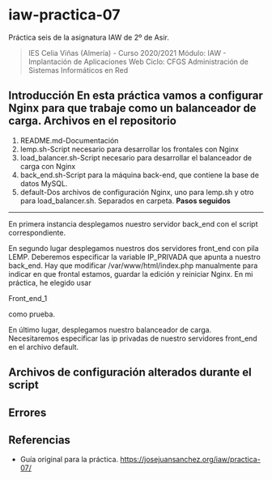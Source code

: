 # iaw-practica-07
Práctica seis de la asignatura IAW de 2º de Asir.

> IES Celia Viñas (Almería) - Curso 2020/2021
Módulo: IAW - Implantación de Aplicaciones Web
Ciclo: CFGS Administración de Sistemas Informáticos en Red

**Introducción**
En esta práctica vamos a configurar Nginx para que trabaje como un balanceador de carga.
**Archivos en el repositorio**
------------
1. README.md-Documentación
2. lemp.sh-Script necesario para desarrollar los frontales con Nginx
3. load_balancer.sh-Script necesario para desarrollar el balanceador de carga con Nginx
4. back_end.sh-Script para la máquina back-end, que contiene la base de datos MySQL.
5. default-Dos archivos de configuración Nginx, uno para lemp.sh y otro para load_balancer.sh. Separados en carpeta. 
**Pasos seguidos**
------------
En primera instancia desplegamos nuestro servidor back_end con el script correspondiente.

En segundo lugar desplegamos nuestros dos servidores front_end con pila LEMP. Deberemos especificar la variable IP_PRIVADA que apunta a nuestro back_end. Hay que modificar /var/www/html/index.php manualmente para indicar en que frontal estamos, guardar la edición y reiniciar Nginx. En mi práctica, he elegido usar <p class="lead">Front_end_1</p> como prueba.

En último lugar, desplegamos nuestro balanceador de carga. Necesitaremos especificar las ip privadas de nuestro servidores front_end en el archivo default.

**Archivos de configuración alterados durante el script**
------------


**Errores**
------------


**Referencias**
------------
- Guía original para la práctica.
https://josejuansanchez.org/iaw/practica-07/

